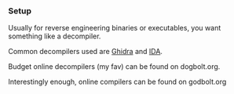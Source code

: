 ### Setup

Usually for reverse engineering binaries or executables, you want something like a decompiler.

Common decompilers used are [Ghidra](https://github.com/NationalSecurityAgency/ghidra/releases) and [IDA](https://hex-rays.com/ida-free/).

Budget online decompilers (my fav) can be found on dogbolt.org. 

Interestingly enough, online compilers can be found on godbolt.org